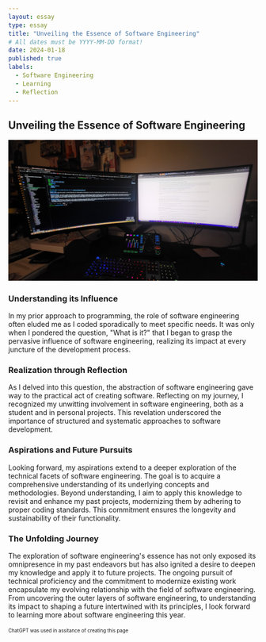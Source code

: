 ```yaml
---
layout: essay
type: essay
title: "Unveiling the Essence of Software Engineering"
# All dates must be YYYY-MM-DD format!
date: 2024-01-18
published: true
labels:
  - Software Engineering
  - Learning
  - Reflection
---
```

## **Unveiling the Essence of Software Engineering**
<img width="700px" class="img-thumbnail" src="../img/SoftwareEngineering/SoftwareEngine.png">

### **Understanding its Influence**
In my prior approach to programming, the role of software engineering often eluded me as I coded sporadically to meet specific needs. It was only when I pondered the question, "What is it?" that I began to grasp the pervasive influence of software engineering, realizing its impact at every juncture of the development process.

### **Realization through Reflection**
As I delved into this question, the abstraction of software engineering gave way to the practical act of creating software. Reflecting on my journey, I recognized my unwitting involvement in software engineering, both as a student and in personal projects. This revelation underscored the importance of structured and systematic approaches to software development.

### **Aspirations and Future Pursuits**
Looking forward, my aspirations extend to a deeper exploration of the technical facets of software engineering. The goal is to acquire a comprehensive understanding of its underlying concepts and methodologies. Beyond understanding, I aim to apply this knowledge to revisit and enhance my past projects, modernizing them by adhering to proper coding standards. This commitment ensures the longevity and sustainability of their functionality.

### **The Unfolding Journey**
The exploration of software engineering's essence has not only exposed its omnipresence in my past endeavors but has also ignited a desire to deepen my knowledge and apply it to future projects. The ongoing pursuit of technical proficiency and the commitment to modernize existing work encapsulate my evolving relationship with the field of software engineering.
From uncovering the outer layers of software engineering, to understanding its impact to shaping a future intertwined with its principles, I look forward to learning more about software engineering this year.


<sub><sup>ChatGPT was used in assitance of creating this page</sup></sub>